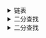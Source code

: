 
<details><summary>链表</summary>

|File|Description|
|:----:|:----:|
| [BM1](./BM1.py) | 反转链表 |
| [BM2](./BM2.py) | 链表内指定区间反转 |
| [BM3]() |  |
| [BM4](./BM4.py) | 合并两个排序的链表 |
| [BM5](./BM5.py) | 合并k个已排序的链表 |
| [BM6](./BM6.py) | 判断链表中是否有环 |
| [BM7](./BM7.py) | 链表中环的入口结点 |
| [BM8](./BM8.py) | 链表中倒数最后k个结点 |
| [BM9](./BM9.py) | 删除链表的倒数第n个节点 |
| [BM10](./BM10.py) | 两个链表的第一个公共结点 |
| [BM11](./BM11.py) | 链表相加(二) |
| [BM12](./BM12.py) | 单链表排序（归并） |
| [BM13](./BM13.py) | 判断一个链表是否为回文结构 |
| [BM14](./BM14.py) | 链表的奇偶重排 |
| [BM15](./BM15.py) | 删除有序链表中重复的元素-I |
| [BM16](./BM16.py) | 删除有序链表中重复的元素-II |
</details>

<details><summary>二分查找</summary>

|File|Description|
|:----:|:----:|
| [BM17](./BM17.py) | 二分查找-I |
| [BM18](./BM18.py) | 二维数组中的查找 |
| [BM19](./BM19.py) | 寻找峰值 |
| [BM20](./BM20.py) | *数组中的逆序对（归并排序的应用） |
| [BM21](./BM21.py) | 旋转数组的最小数字 |
| [BMEX1](./BMEX1.py) | 二分查找-搜索左右边界 |
</details>

<details><summary>二分查找</summary>

|File|Description|
|:----:|:----:|
| [BM87](./BM87.py) | 合并两个有序的数组 |
| [BM88](./BM88.py) | 判断是否为回文字符串 |
| [BM89](./BM89.py) | 合并区间 |
| [BM90](./BM90.py) | 最小覆盖子串 |
</details>